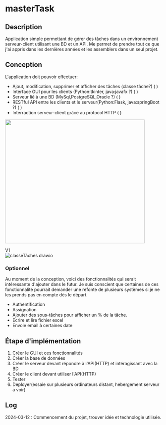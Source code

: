 # masterTask
## Description
Application simple permettant de gérer des tâches dans un environnement serveur-client utilisant une BD et un API.
Me permet de prendre tout ce que j'ai appris dans les dernières années et les assemblers dans un seul projet.  

## Conception
L'application doit pouvoir effectuer:
- Ajout, modification, supprimer et afficher des tâches (classe tâche?) ( )
- Interface GUI pour les clients (Python:tkinter, java:javafx ?) ( )
- Serveur lié à une BD (MySql,PostgreSQL,Oracle ?) ( )
- RESTful API entre les clients et le serveur(Python:Flask, java:springBoot ?) ( )
- Interraction serveur-client grâce au protocol HTTP ( )
<img src="https://github.com/Thevaulthunter0/masterTask/assets/119818660/ae8cc0b2-be65-44c3-afdd-6b27604a5efc" width="450" height="400">

V1  
![classeTâches drawio](https://github.com/Thevaulthunter0/masterTask/assets/119818660/95855aa4-9f25-4e7a-b0a2-e0febadad827)

### Optionnel
Au moment de la conception, voici des fonctionnalités qui serait intéressante d'ajouter dans le futur. Je suis conscient que certaines de ces fonctionnalité pourrait demander une refonte de plusieurs systèmes si je ne les prends pas en compte dès le départ.
- Authentification
- Assignation
- Ajouter des sous-tâches pour afficher un % de la tâche.
- Ecrire et lire fichier excel
- Envoie email à certaines date

## Étape d'implémentation
1. Créer le GUI et ces fonctionnalités
2. Créer la base de données
3. Créer le serveur devant répondre à l'API(HTTP) et intéragissant avec la BD
4. Créer le client devant utiliser l'API(HTTP)
5. Tester
6. Deployer(essaie sur plusieurs ordinateurs distant, hebergement serveur a voir)

## Log
2024-03-12 : Commencement du projet, trouver idée et technologie utilisée.

